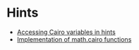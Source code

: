 # Hints
* [Accessing Cairo variables in hints](cairo_variables_in_hints.md)
* [Implementation of math.cairo functions](math_cairo/README.md)